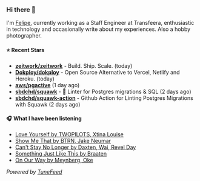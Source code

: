### Hi there 👋

I'm [Felipe](https://felipevm.com), currently working as a Staff Engineer at Transfeera, enthusiastic in technology and occasionally write about my experiences. Also a hobby photographer.

#### ⭐ Recent Stars
- **[zeitwork/zeitwork](https://github.com/zeitwork/zeitwork)** - Build. Ship. Scale. (today)
- **[Dokploy/dokploy](https://github.com/Dokploy/dokploy)** - Open Source Alternative to Vercel, Netlify and Heroku. (today)
- **[aws/pgactive](https://github.com/aws/pgactive)** (1 day ago)
- **[sbdchd/squawk](https://github.com/sbdchd/squawk)** - 🐘 Linter for Postgres migrations &amp; SQL (2 days ago)
- **[sbdchd/squawk-action](https://github.com/sbdchd/squawk-action)** - Github Action for Linting Postgres Migrations with Squawk (2 days ago)

#### 🎧 What I have been listening
- [Love Yourself by TWOPILOTS, Xtina Louise](https://open.spotify.com/track/243vLTDXGKqOG32eWZe1v5)
- [Show Me That by BTRN, Jake Neumar](https://open.spotify.com/track/4RP0B5tsGmoZA9LCrgfI8T)
- [Can&#39;t Stay No Longer by Daxten, Wai, Revel Day](https://open.spotify.com/track/424aHdYuA919QweAuvPfaM)
- [Something Just Like This by Braaten](https://open.spotify.com/track/4RLsGtPi0KclgWt56NXrtu)
- [On Our Way by Meynberg, Oke](https://open.spotify.com/track/3O47AWjQnxMAzHVvE3wDy9)

_Powered by [TuneFeed](https://tunefeed.app?ref=github.com)_

